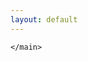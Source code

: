 ```yaml
---
layout: default
---
```


<html lang="en-US">
<head>
  <body>
    <main id="content" class="main-content" role="main">
  
    </main>
  </body>
</html>

